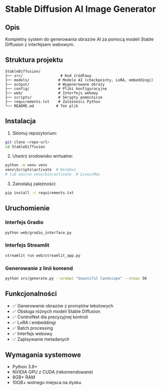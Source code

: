 # Stable Diffusion AI Image Generator

## Opis
Kompletny system do generowania obrazów AI za pomocą modeli Stable Diffusion z interfejsem webowym.

## Struktura projektu
```
StableDiffusion/
├── src/                 # Kod źródłowy
├── models/             # Modele AI (checkpointy, LoRA, embeddingi)
├── output/             # Wygenerowane obrazy
├── config/             # Pliki konfiguracyjne
├── web/                # Interfejs webowy
├── scripts/            # Skrypty pomocnicze
├── requirements.txt    # Zależności Python
└── README.md          # Ten plik
```

## Instalacja

1. Sklonuj repozytorium:
```bash
git clone <repo-url>
cd StableDiffusion
```

2. Utwórz środowisko wirtualne:
```bash
python -m venv venv
venv\Scripts\activate  # Windows
# lub source venv/bin/activate  # Linux/Mac
```

3. Zainstaluj zależności:
```bash
pip install -r requirements.txt
```

## Uruchomienie

### Interfejs Gradio
```bash
python web/gradio_interface.py
```

### Interfejs Streamlit
```bash
streamlit run web/streamlit_app.py
```

### Generowanie z linii komend
```bash
python src/generate.py --prompt "beautiful landscape" --steps 50
```

## Funkcjonalności

- ✅ Generowanie obrazów z promptów tekstowych
- ✅ Obsługa różnych modeli Stable Diffusion
- ✅ ControlNet dla precyzyjnej kontroli
- ✅ LoRA i embeddingi
- ✅ Batch processing
- ✅ Interfejs webowy
- ✅ Zapisywanie metadanych

## Wymagania systemowe

- Python 3.8+
- NVIDIA GPU z CUDA (rekomendowane)
- 8GB+ RAM
- 10GB+ wolnego miejsca na dysku